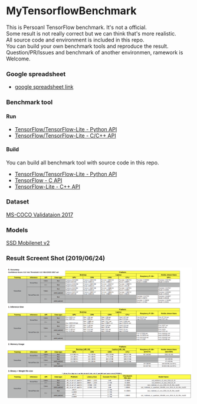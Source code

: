 # MyTensorflowBenchmark
This is Persoanl TensorFlow benchmark. It's not a official.  
Some result is not really correct but we can think that's more realistic.  
All source code and environment is included in this repo.  
You can build your own benchmark tools and reproduce the result.  
Question/PR/Issues and benchmark of another environmen, ramework is Welcome.    

### Google spreadsheet
 - [google spreadsheet link](https://docs.google.com/spreadsheets/d/1c6aFzBUg2X9_EmMgAaPeV_Yn6-wrXbCGIaexmatnhi0/edit?usp=sharing)

### Benchmark tool
#### Run
 - [TensorFlow/TensorFlow-Lite - Python API](app/python) 
 - [TensorFlow/TensorFlow-Lite - C/C++ API](app/cc#tensorflow--tensorflow-lite-cc-api-benchmark-app)
 
#### Build
You can build all benchmark tool with source code in this repo.
 - [TensorFlow/TensorFlow-Lite - Python API](app/python)  
 - [TensorFlow - C API](app/cc/src#tensorflow-c-api)
 - [TensorFlow-Lite - C++ API](app/cc/src#tensorflow-lite-aarch64armv7l-c-benchmark-tool)

### Dataset 
[MS-COCO Validataion 2017](dataset)


### Models
[SSD Mobilenet v2](models)

### Result Screent Shot (2019/06/24)
<img src="img/Screenshot from 2019-06-21 15-12-11.png">

